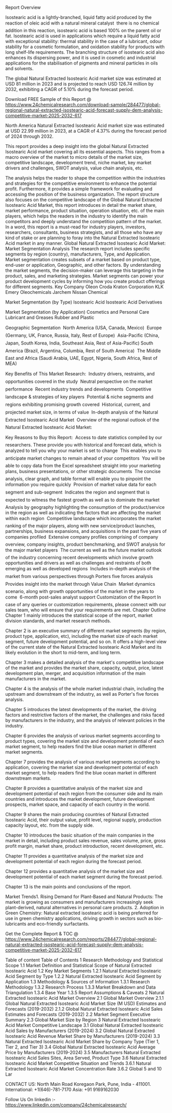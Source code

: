 Report Overview

Isostearic acid is a lightly-branched, liquid fatty acid produced by the reaction of oleic acid with a natural mineral catalyst  there is no chemical addition in this reaction, isostearic acid is based 100% on the parent oil or fat. Isostearic acid is used in applications which require a liquid fatty acid with exceptional stability: thermal stability in the case of a lubricant, odour stability for a cosmetic formulation, and oxidation stability for products with long shelf-life requirements. The branching structure of isostearic acid also enhances its dispersing power, and it is used in cosmetic and industrial applications for the stabilisation of pigments and mineral particles in oils and solvents.

The global Natural Extracted Isostearic Acid market size was estimated at USD 81 million in 2023 and is projected to reach USD 126.74 million by 2032, exhibiting a CAGR of 5.10% during the forecast period.

Download FREE Sample of this Report @ https://www.24chemicalresearch.com/download-sample/284477/global-regional-natural-extracted-isostearic-acid-forecast-supply-dem-analysis-competitive-market-2025-2032-617

North America Natural Extracted Isostearic Acid market size was estimated at USD 22.99 million in 2023, at a CAGR of 4.37% during the forecast period of 2024 through 2032.

This report provides a deep insight into the global Natural Extracted Isostearic Acid market covering all its essential aspects. This ranges from a macro overview of the market to micro details of the market size, competitive landscape, development trend, niche market, key market drivers and challenges, SWOT analysis, value chain analysis, etc.

The analysis helps the reader to shape the competition within the industries and strategies for the competitive environment to enhance the potential profit. Furthermore, it provides a simple framework for evaluating and accessing the position of the business organization. The report structure also focuses on the competitive landscape of the Global Natural Extracted Isostearic Acid Market, this report introduces in detail the market share, market performance, product situation, operation situation, etc. of the main players, which helps the readers in the industry to identify the main competitors and deeply understand the competition pattern of the market. In a word, this report is a must-read for industry players, investors, researchers, consultants, business strategists, and all those who have any kind of stake or are planning to foray into the Natural Extracted Isostearic Acid market in any manner. Global Natural Extracted Isostearic Acid Market: Market Segmentation Analysis The research report includes specific segments by region (country), manufacturers, Type, and Application. Market segmentation creates subsets of a market based on product type, end-user or application, Geographic, and other factors. By understanding the market segments, the decision-maker can leverage this targeting in the product, sales, and marketing strategies. Market segments can power your product development cycles by informing how you create product offerings for different segments. Key Company Oleon Croda Kraton Corporation KLK Emery Oleochemicals Jarchem Nissan Chemical

Market Segmentation (by Type) Isostearic Acid Isostearic Acid Derivatives

Market Segmentation (by Application) Cosmetics and Personal Care Lubricant and Greases Rubber and Plastic

Geographic Segmentation  North America (USA, Canada, Mexico)  Europe (Germany, UK, France, Russia, Italy, Rest of Europe)  Asia-Pacific (China, Japan, South Korea, India, Southeast Asia, Rest of Asia-Pacific)  South America (Brazil, Argentina, Columbia, Rest of South America)  The Middle East and Africa (Saudi Arabia, UAE, Egypt, Nigeria, South Africa, Rest of MEA)

Key Benefits of This Market Research:  Industry drivers, restraints, and opportunities covered in the study  Neutral perspective on the market performance  Recent industry trends and developments  Competitive landscape & strategies of key players  Potential & niche segments and regions exhibiting promising growth covered  Historical, current, and projected market size, in terms of value  In-depth analysis of the Natural Extracted Isostearic Acid Market  Overview of the regional outlook of the Natural Extracted Isostearic Acid Market:

Key Reasons to Buy this Report:  Access to date statistics compiled by our researchers. These provide you with historical and forecast data, which is analyzed to tell you why your market is set to change  This enables you to anticipate market changes to remain ahead of your competitors  You will be able to copy data from the Excel spreadsheet straight into your marketing plans, business presentations, or other strategic documents  The concise analysis, clear graph, and table format will enable you to pinpoint the information you require quickly  Provision of market value data for each segment and sub-segment  Indicates the region and segment that is expected to witness the fastest growth as well as to dominate the market  Analysis by geography highlighting the consumption of the product/service in the region as well as indicating the factors that are affecting the market within each region  Competitive landscape which incorporates the market ranking of the major players, along with new service/product launches, partnerships, business expansions, and acquisitions in the past five years of companies profiled  Extensive company profiles comprising of company overview, company insights, product benchmarking, and SWOT analysis for the major market players  The current as well as the future market outlook of the industry concerning recent developments which involve growth opportunities and drivers as well as challenges and restraints of both emerging as well as developed regions  Includes in-depth analysis of the market from various perspectives through Porters five forces analysis  Provides insight into the market through Value Chain  Market dynamics scenario, along with growth opportunities of the market in the years to come  6-month post-sales analyst support Customization of the Report In case of any queries or customization requirements, please connect with our sales team, who will ensure that your requirements are met. Chapter Outline Chapter 1 mainly introduces the statistical scope of the report, market division standards, and market research methods.

Chapter 2 is an executive summary of different market segments (by region, product type, application, etc), including the market size of each market segment, future development potential, and so on. It offers a high-level view of the current state of the Natural Extracted Isostearic Acid Market and its likely evolution in the short to mid-term, and long term.

Chapter 3 makes a detailed analysis of the market's competitive landscape of the market and provides the market share, capacity, output, price, latest development plan, merger, and acquisition information of the main manufacturers in the market.

Chapter 4 is the analysis of the whole market industrial chain, including the upstream and downstream of the industry, as well as Porter's five forces analysis.

Chapter 5 introduces the latest developments of the market, the driving factors and restrictive factors of the market, the challenges and risks faced by manufacturers in the industry, and the analysis of relevant policies in the industry.

Chapter 6 provides the analysis of various market segments according to product types, covering the market size and development potential of each market segment, to help readers find the blue ocean market in different market segments.

Chapter 7 provides the analysis of various market segments according to application, covering the market size and development potential of each market segment, to help readers find the blue ocean market in different downstream markets.

Chapter 8 provides a quantitative analysis of the market size and development potential of each region from the consumer side and its main countries and introduces the market development, future development prospects, market space, and capacity of each country in the world.

Chapter 9 shares the main producing countries of Natural Extracted Isostearic Acid, their output value, profit level, regional supply, production capacity layout, etc. from the supply side.

Chapter 10 introduces the basic situation of the main companies in the market in detail, including product sales revenue, sales volume, price, gross profit margin, market share, product introduction, recent development, etc.

Chapter 11 provides a quantitative analysis of the market size and development potential of each region during the forecast period.

Chapter 12 provides a quantitative analysis of the market size and development potential of each market segment during the forecast period.

Chapter 13 is the main points and conclusions of the report.

Market Trends1. Rising Demand for Plant-Based and Natural Products: The market is growing as consumers and manufacturers increasingly seek plant-derived, natural alternatives in personal care products. 2. Adoption in Green Chemistry: Natural extracted isostearic acid is being preferred for use in green chemistry applications, driving growth in sectors such as bio-lubricants and eco-friendly surfactants.

Get the Complete Report & TOC @ https://www.24chemicalresearch.com/reports/284477/global-regional-natural-extracted-isostearic-acid-forecast-supply-dem-analysis-competitive-market-2025-2032-617

Table of content
Table of Contents
1 Research Methodology and Statistical Scope
1.1 Market Definition and Statistical Scope of Natural Extracted Isostearic Acid
1.2 Key Market Segments
1.2.1 Natural Extracted Isostearic Acid Segment by Type
1.2.2 Natural Extracted Isostearic Acid Segment by Application
1.3 Methodology & Sources of Information
1.3.1 Research Methodology
1.3.2 Research Process
1.3.3 Market Breakdown and Data Triangulation
1.3.4 Base Year
1.3.5 Report Assumptions & Caveats
2 Natural Extracted Isostearic Acid Market Overview
2.1 Global Market Overview
2.1.1 Global Natural Extracted Isostearic Acid Market Size (M USD) Estimates and Forecasts (2019-2032)
2.1.2 Global Natural Extracted Isostearic Acid Sales Estimates and Forecasts (2019-2032)
2.2 Market Segment Executive Summary
2.3 Global Market Size by Region
3 Natural Extracted Isostearic Acid Market Competitive Landscape
3.1 Global Natural Extracted Isostearic Acid Sales by Manufacturers (2019-2024)
3.2 Global Natural Extracted Isostearic Acid Revenue Market Share by Manufacturers (2019-2024)
3.3 Natural Extracted Isostearic Acid Market Share by Company Type (Tier 1, Tier 2, and Tier 3)
3.4 Global Natural Extracted Isostearic Acid Average Price by Manufacturers (2019-2024)
3.5 Manufacturers Natural Extracted Isostearic Acid Sales Sites, Area Served, Product Type
3.6 Natural Extracted Isostearic Acid Market Competitive Situation and Trends
3.6.1 Natural Extracted Isostearic Acid Market Concentration Rate
3.6.2 Global 5 and 10 Lar

CONTACT US:
North Main Road Koregaon Park, Pune, India - 411001.
International: +1(646)-781-7170
Asia: +91 9169162030

Follow Us On linkedin :- https://www.linkedin.com/company/24chemicalresearch/
